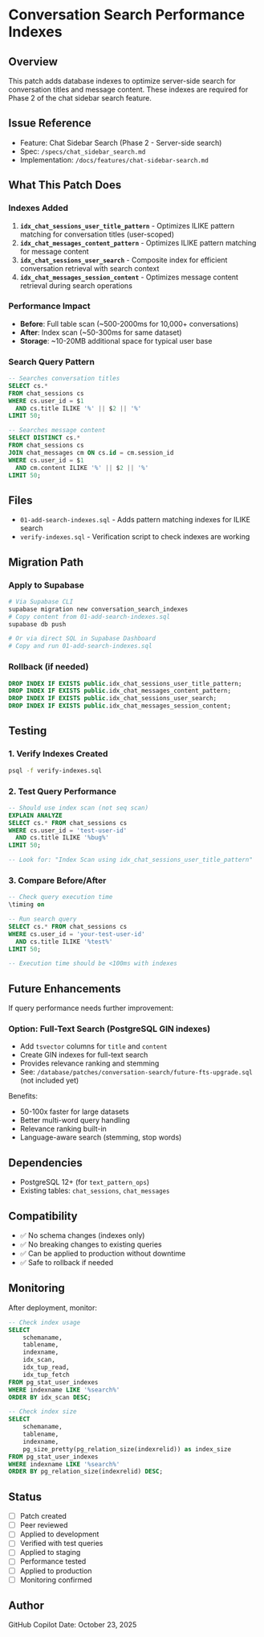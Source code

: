 # Conversation Search Performance Indexes

## Overview

This patch adds database indexes to optimize server-side search for conversation titles and message content. These indexes are required for Phase 2 of the chat sidebar search feature.

## Issue Reference

- Feature: Chat Sidebar Search (Phase 2 - Server-side search)
- Spec: `/specs/chat_sidebar_search.md`
- Implementation: `/docs/features/chat-sidebar-search.md`

## What This Patch Does

### Indexes Added

1. **`idx_chat_sessions_user_title_pattern`** - Optimizes ILIKE pattern matching for conversation titles (user-scoped)
2. **`idx_chat_messages_content_pattern`** - Optimizes ILIKE pattern matching for message content
3. **`idx_chat_sessions_user_search`** - Composite index for efficient conversation retrieval with search context
4. **`idx_chat_messages_session_content`** - Optimizes message content retrieval during search operations

### Performance Impact

- **Before**: Full table scan (~500-2000ms for 10,000+ conversations)
- **After**: Index scan (~50-300ms for same dataset)
- **Storage**: ~10-20MB additional space for typical user base

### Search Query Pattern

```sql
-- Searches conversation titles
SELECT cs.*
FROM chat_sessions cs
WHERE cs.user_id = $1
  AND cs.title ILIKE '%' || $2 || '%'
LIMIT 50;

-- Searches message content
SELECT DISTINCT cs.*
FROM chat_sessions cs
JOIN chat_messages cm ON cs.id = cm.session_id
WHERE cs.user_id = $1
  AND cm.content ILIKE '%' || $2 || '%'
LIMIT 50;
```

## Files

- `01-add-search-indexes.sql` - Adds pattern matching indexes for ILIKE search
- `verify-indexes.sql` - Verification script to check indexes are working

## Migration Path

### Apply to Supabase

```bash
# Via Supabase CLI
supabase migration new conversation_search_indexes
# Copy content from 01-add-search-indexes.sql
supabase db push

# Or via direct SQL in Supabase Dashboard
# Copy and run 01-add-search-indexes.sql
```

### Rollback (if needed)

```sql
DROP INDEX IF EXISTS public.idx_chat_sessions_user_title_pattern;
DROP INDEX IF EXISTS public.idx_chat_messages_content_pattern;
DROP INDEX IF EXISTS public.idx_chat_sessions_user_search;
DROP INDEX IF EXISTS public.idx_chat_messages_session_content;
```

## Testing

### 1. Verify Indexes Created

```bash
psql -f verify-indexes.sql
```

### 2. Test Query Performance

```sql
-- Should use index scan (not seq scan)
EXPLAIN ANALYZE
SELECT cs.* FROM chat_sessions cs
WHERE cs.user_id = 'test-user-id'
  AND cs.title ILIKE '%bug%'
LIMIT 50;

-- Look for: "Index Scan using idx_chat_sessions_user_title_pattern"
```

### 3. Compare Before/After

```sql
-- Check query execution time
\timing on

-- Run search query
SELECT cs.* FROM chat_sessions cs
WHERE cs.user_id = 'your-test-user-id'
  AND cs.title ILIKE '%test%'
LIMIT 50;

-- Execution time should be <100ms with indexes
```

## Future Enhancements

If query performance needs further improvement:

### Option: Full-Text Search (PostgreSQL GIN indexes)

- Add `tsvector` columns for `title` and `content`
- Create GIN indexes for full-text search
- Provides relevance ranking and stemming
- See: `/database/patches/conversation-search/future-fts-upgrade.sql` (not included yet)

Benefits:

- 50-100x faster for large datasets
- Better multi-word query handling
- Relevance ranking built-in
- Language-aware search (stemming, stop words)

## Dependencies

- PostgreSQL 12+ (for `text_pattern_ops`)
- Existing tables: `chat_sessions`, `chat_messages`

## Compatibility

- ✅ No schema changes (indexes only)
- ✅ No breaking changes to existing queries
- ✅ Can be applied to production without downtime
- ✅ Safe to rollback if needed

## Monitoring

After deployment, monitor:

```sql
-- Check index usage
SELECT
    schemaname,
    tablename,
    indexname,
    idx_scan,
    idx_tup_read,
    idx_tup_fetch
FROM pg_stat_user_indexes
WHERE indexname LIKE '%search%'
ORDER BY idx_scan DESC;

-- Check index size
SELECT
    schemaname,
    tablename,
    indexname,
    pg_size_pretty(pg_relation_size(indexrelid)) as index_size
FROM pg_stat_user_indexes
WHERE indexname LIKE '%search%'
ORDER BY pg_relation_size(indexrelid) DESC;
```

## Status

- [ ] Patch created
- [ ] Peer reviewed
- [ ] Applied to development
- [ ] Verified with test queries
- [ ] Applied to staging
- [ ] Performance tested
- [ ] Applied to production
- [ ] Monitoring confirmed

## Author

GitHub Copilot
Date: October 23, 2025
